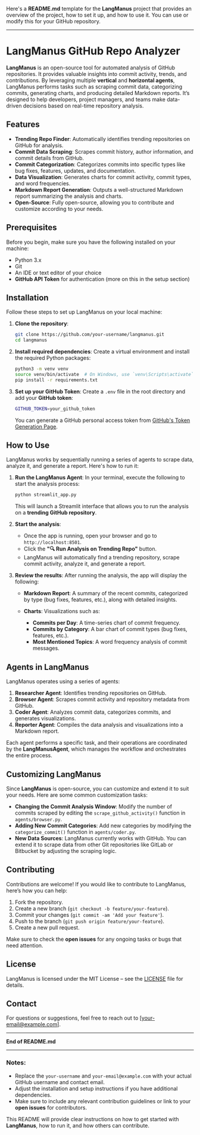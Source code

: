 Here's a **README.md** template for the **LangManus** project that provides an overview of the project, how to set it up, and how to use it. You can use or modify this for your GitHub repository.

---

# LangManus GitHub Repo Analyzer

**LangManus** is an open-source tool for automated analysis of GitHub repositories. It provides valuable insights into commit activity, trends, and contributions. By leveraging multiple **vertical** and **horizontal agents**, LangManus performs tasks such as scraping commit data, categorizing commits, generating charts, and producing detailed Markdown reports. It’s designed to help developers, project managers, and teams make data-driven decisions based on real-time repository analysis.

## Features

* **Trending Repo Finder**: Automatically identifies trending repositories on GitHub for analysis.
* **Commit Data Scraping**: Scrapes commit history, author information, and commit details from GitHub.
* **Commit Categorization**: Categorizes commits into specific types like bug fixes, features, updates, and documentation.
* **Data Visualization**: Generates charts for commit activity, commit types, and word frequencies.
* **Markdown Report Generation**: Outputs a well-structured Markdown report summarizing the analysis and charts.
* **Open-Source**: Fully open-source, allowing you to contribute and customize according to your needs.

## Prerequisites

Before you begin, make sure you have the following installed on your machine:

* Python 3.x
* Git
* An IDE or text editor of your choice
* **GitHub API Token** for authentication (more on this in the setup section)

## Installation

Follow these steps to set up LangManus on your local machine:

1. **Clone the repository**:

   ```bash
   git clone https://github.com/your-username/langmanus.git
   cd langmanus
   ```

2. **Install required dependencies**:
   Create a virtual environment and install the required Python packages:

   ```bash
   python3 -m venv venv
   source venv/bin/activate  # On Windows, use `venv\Scripts\activate`
   pip install -r requirements.txt
   ```

3. **Set up your GitHub Token**:
   Create a `.env` file in the root directory and add your **GitHub token**:

   ```bash
   GITHUB_TOKEN=your_github_token
   ```

   You can generate a GitHub personal access token from [GitHub's Token Generation Page](https://github.com/settings/tokens).

## How to Use

LangManus works by sequentially running a series of agents to scrape data, analyze it, and generate a report. Here's how to run it:

1. **Run the LangManus Agent**:
   In your terminal, execute the following to start the analysis process:

   ```bash
   python streamlit_app.py
   ```

   This will launch a Streamlit interface that allows you to run the analysis on a **trending GitHub repository**.

2. **Start the analysis**:

   * Once the app is running, open your browser and go to `http://localhost:8501`.
   * Click the **"🔍 Run Analysis on Trending Repo"** button.
   * LangManus will automatically find a trending repository, scrape commit activity, analyze it, and generate a report.

3. **Review the results**:
   After running the analysis, the app will display the following:

   * **Markdown Report**: A summary of the recent commits, categorized by type (bug fixes, features, etc.), along with detailed insights.
   * **Charts**: Visualizations such as:

     * **Commits per Day**: A time-series chart of commit frequency.
     * **Commits by Category**: A bar chart of commit types (bug fixes, features, etc.).
     * **Most Mentioned Topics**: A word frequency analysis of commit messages.

## Agents in LangManus

LangManus operates using a series of agents:

1. **Researcher Agent**: Identifies trending repositories on GitHub.
2. **Browser Agent**: Scrapes commit activity and repository metadata from GitHub.
3. **Coder Agent**: Analyzes commit data, categorizes commits, and generates visualizations.
4. **Reporter Agent**: Compiles the data analysis and visualizations into a Markdown report.

Each agent performs a specific task, and their operations are coordinated by the **LangManusAgent**, which manages the workflow and orchestrates the entire process.

## Customizing LangManus

Since **LangManus** is open-source, you can customize and extend it to suit your needs. Here are some common customization tasks:

* **Changing the Commit Analysis Window**: Modify the number of commits scraped by editing the `scrape_github_activity()` function in `agents/browser.py`.
* **Adding New Commit Categories**: Add new categories by modifying the `categorize_commit()` function in `agents/coder.py`.
* **New Data Sources**: LangManus currently works with GitHub. You can extend it to scrape data from other Git repositories like GitLab or Bitbucket by adjusting the scraping logic.

## Contributing

Contributions are welcome! If you would like to contribute to LangManus, here’s how you can help:

1. Fork the repository.
2. Create a new branch (`git checkout -b feature/your-feature`).
3. Commit your changes (`git commit -am 'Add your feature'`).
4. Push to the branch (`git push origin feature/your-feature`).
5. Create a new pull request.

Make sure to check the **open issues** for any ongoing tasks or bugs that need attention.

## License

LangManus is licensed under the MIT License – see the [LICENSE](LICENSE) file for details.

## Contact

For questions or suggestions, feel free to reach out to \[[your-email@example.com](mailto:your-email@example.com)].

---

**End of README.md**

---

### Notes:

* Replace the `your-username` and `your-email@example.com` with your actual GitHub username and contact email.
* Adjust the installation and setup instructions if you have additional dependencies.
* Make sure to include any relevant contribution guidelines or link to your **open issues** for contributors.

This README will provide clear instructions on how to get started with **LangManus**, how to run it, and how others can contribute.
